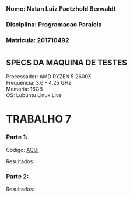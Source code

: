 ### Nome: Natan Luiz Paetzhold Berwaldt
### Disciplina: Programacao Paralela
### Matricula: 201710492

#  

## SPECS DA MAQUINA DE TESTES  
  
  Processador: AMD RYZEN 5 2600X  
  Frequencia: 3.6 - 4.25 GHz  
  Memoria: 16GB  
  OS: Lubuntu Linux Live  
  
    
      

# TRABALHO 7

### Parte 1:
  
  Codigo: [AQUI](new_bcast.c)

  Resultados:

### Parte 2:
  Resultados:

